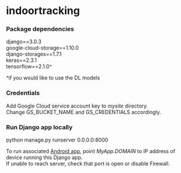 # indoortracking

### Package dependencies
django==3.0.3  
google-cloud-storage==1.10.0    
django-storages==1.7.1  
keras==2.3.1  
tensorflow==2.1.0^

^if you would like to use the DL models

### Credentials
Add Google Cloud service account key to *mysite* directory.  
Change GS_BUCKET_NAME and GS_CREDENTIALS accordingly.

### Run Django app locally
python manage.py runserver 0.0.0.0:8000  

To run associated [Android app](https://github.com/ohyamn/IndoorTracking), point *MyApp.DOMAIN* to IP address of device running this Django app.  
If unable to reach server, check that port is open or disable Firewall.
